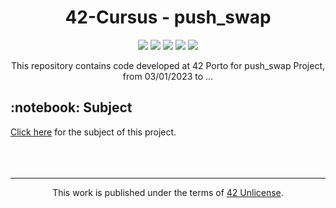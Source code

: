 <h1 align="center">
	42-Cursus - push_swap
</h1>

<p align="center">
	<img src="https://img.shields.io/badge/score-not%20submitted-red" />
	<img src="https://img.shields.io/github/languages/code-size/lbordonal/02-push_swap" />
	<img src="https://img.shields.io/github/languages/count/lbordonal/02-push_swap" />
	<img src="https://img.shields.io/github/languages/top/lbordonal/02-push_swap" />
	<img src="https://img.shields.io/github/last-commit/lbordonal/02-push_swap" />
</p>

<p align="center">
This repository contains code developed at 42 Porto for push_swap Project, from 03/01/2023 to ...
</p>

<h2 align="left">
	 :notebook: Subject
</h2>
<a href="https://github.com/lbordonal/02-push_swap/blob/main/Subject/en.subject.pdf">Click here</a> for the subject of this project.
<br /><br />


<br />
<br />
<hr/>
<p align="center">
This work is published under the terms of <a href="https://github.com/gcamerli/42unlicense">42 Unlicense</a>.
</p>

